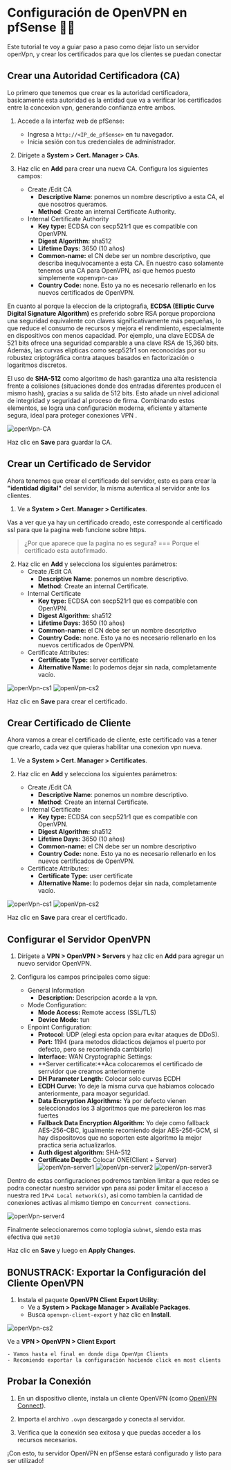 # Configuración de OpenVPN en pfSense 📡🔑

Este tutorial te voy a guiar paso a paso como dejar listo un servidor openVpn, y crear los certificados para que los clientes se puedan conectar

## Crear una Autoridad Certificadora (CA)

Lo primero que tenemos que crear es la autoridad certificadora, basicamente esta autoridad es la entidad que va a verificar los certificados entre la concexion vpn, generando confianza entre ambos.

1. Accede a la interfaz web de pfSense:  
    - Ingresa a `http://<IP_de_pfSense>` en tu navegador.
    - Inicia sesión con tus credenciales de administrador.

2. Dirígete a **System > Cert. Manager > CAs**.

3. Haz clic en **Add** para crear una nueva CA. Configura los siguientes campos:
    - Create /Edit CA
        - **Descriptive Name**: ponemos un nombre descriptivo a esta CA, el que nosotros queramos.
        - **Method**: Create an internal Certificate Authority.
    - Internal Certificate Authority
        - **Key type:** ECDSA con secp521r1 que es compatible con OpenVPN.
        - **Digest Algorithm:** sha512
        - **Lifetime Days:** 3650 (10 años)
        - **Common-name:** el CN debe ser un nombre descriptivo, que describa inequívocamente a esta CA. En nuestro caso solamente tenemos una CA para OpenVPN, así que hemos puesto simplemente «openvpn-ca»
        - **Country Code:** none. Esto ya no es necesario rellenarlo en los nuevos certificados de OpenVPN.

En cuanto al porque la eleccion de la criptografia, **ECDSA (Elliptic Curve Digital Signature Algorithm)** es preferido sobre RSA porque proporciona una seguridad equivalente con claves significativamente más pequeñas, lo que reduce el consumo de recursos y mejora el rendimiento, especialmente en dispositivos con menos capacidad. Por ejemplo, una clave ECDSA de 521 bits ofrece una seguridad comparable a una clave RSA de 15,360 bits. Además, las curvas elípticas como secp521r1 son reconocidas por su robustez criptográfica contra ataques basados en factorización o logaritmos discretos.

El uso de **SHA-512** como algoritmo de hash garantiza una alta resistencia frente a colisiones (situaciones donde dos entradas diferentes producen el mismo hash), gracias a su salida de 512 bits. Esto añade un nivel adicional de integridad y seguridad al proceso de firma. Combinando estos elementos, se logra una configuración moderna, eficiente y altamente segura, ideal para proteger conexiones VPN .

![openVpn-CA](../../assets/pfsense/openvpn-CA.png)

Haz clic en **Save** para guardar la CA.

## Crear un Certificado de Servidor

Ahora tenemos que crear el certificado del servidor, esto es para crear la **"identidad digital"** del servidor, la misma autentica al servidor ante los clientes. 

1. Ve a **System > Cert. Manager > Certificates**.

Vas a ver que ya hay un certificado creado, este corresponde al certificado ssl para que la pagina web funcione sobre https.
>¿Por que aparece que la pagina no es segura? === Porque el certificado esta autofirmado.

2. Haz clic en **Add** y selecciona los siguientes parámetros:
    - Create /Edit CA
        - **Descriptive Name**: ponemos un nombre descriptivo.
        - **Method**: Create an internal Certificate.
    - Internal Certificate
        - **Key type:** ECDSA con secp521r1 que es compatible con OpenVPN.
        - **Digest Algorithm:** sha512
        - **Lifetime Days:** 3650 (10 años)
        - **Common-name:** el CN debe ser un nombre descriptivo
        - **Country Code:** none. Esto ya no es necesario rellenarlo en los nuevos certificados de OpenVPN.
    - Certificate Attributes:
        - **Certificate Type:** server certificate
        - **Alternative Name:** lo podemos dejar sin nada, completamente vacío.

![openVpn-cs1](../../assets/pfsense/openVpn-CS1.png)
![openVpn-cs2](../../assets/pfsense/openVpn-CS2.png)

Haz clic en **Save** para crear el certificado.

## Crear Certificado de Cliente

Ahora vamos a crear el certificado de cliente, este certificado vas a tener que crearlo, cada vez que quieras habilitar una conexion vpn nueva.

1. Ve a **System > Cert. Manager > Certificates**.

2. Haz clic en **Add** y selecciona los siguientes parámetros:
    - Create /Edit CA
        - **Descriptive Name**: ponemos un nombre descriptivo.
        - **Method**: Create an internal Certificate.
    - Internal Certificate
        - **Key type:** ECDSA con secp521r1 que es compatible con OpenVPN.
        - **Digest Algorithm:** sha512
        - **Lifetime Days:** 3650 (10 años)
        - **Common-name:** el CN debe ser un nombre descriptivo
        - **Country Code:** none. Esto ya no es necesario rellenarlo en los nuevos certificados de OpenVPN.
    - Certificate Attributes:
        - **Certificate Type:** user certificate
        - **Alternative Name:** lo podemos dejar sin nada, completamente vacío.

![openVpn-cs1](../../assets/pfsense/openvpn-user1.png)
![openVpn-cs2](../../assets/pfsense/openvpn-user2.png)

Haz clic en **Save** para crear el certificado.

## Configurar el Servidor OpenVPN

1. Dirígete a **VPN > OpenVPN > Servers** y haz clic en **Add** para agregar un nuevo servidor OpenVPN.

2. Configura los campos principales como sigue:
    - General Information
        - **Description:** Descripcion acorde a la vpn.
    - Mode Configuration:
        - **Mode Access:** Remote access (SSL/TLS)
        - **Device Mode:** tun
    - Enpoint Configuration:
        - **Protocol**: UDP (elegi esta opcion para evitar ataques de DDoS).
        - **Port:** 1194 (para metodos didacticos dejamos el puerto por defecto, pero se recomienda cambiarlo)
        - **Interface:** WAN
    Cryptographic Settings:
        - **Server certificate:**Aca colocaremos el certificado de serrvidor que creamos anteriormente
        - **DH Parameter Length:** Colocar solo curvas ECDH
        - **ECDH Curve:** Yo deje la misma curva que habiamos colocado anteriormente, para moayor seguridad.
        - **Data Encryption Algorithms:** Ya por defecto vienen seleccionados los 3 algoritmos que me parecieron los mas fuertes
        - **Fallback Data Encryption Algorithm:** Yo deje como fallback AES-256-CBC, igualmente recomiendo dejar AES-256-GCM, si hay dispositovos que no soporten este algoritmo la mejor practica seria actualizarlos.
        - **Auth digest algorithm:** SHA-512
        - **Certificate Depth:** Colocar ONE(Client + Server)
![openVpn-server1](../../assets/pfsense/pfsense-server1.png)
![openVpn-server2](../../assets/pfsense/pfsense-server2.png)
![openVpn-server3](../../assets/pfsense/pfsense-server3.png)

Dentro de estas configuraciones podremos tambien limitar a que redes se podra conectar nuestro servidor vpn para asi poder limitar el acceso a nuestra red `IPv4 Local network(s)`, asi como tambien la cantidad de conexiones activas al mismo tiempo en  `Concurrent connections`.

![openVpn-server4](../../assets/pfsense/pfsense-server4.png)

Finalmente seleccionaremos como toplogia `subnet`, siendo esta mas efectiva que `net30`

Haz clic en **Save** y luego en **Apply Changes**.


## BONUSTRACK: Exportar la Configuración del Cliente OpenVPN

1. Instala el paquete **OpenVPN Client Export Utility**:
   - Ve a **System > Package Manager > Available Packages**.
   - Busca `openvpn-client-export` y haz clic en **Install**.

![openVpn-cs2](../../assets/pfsense/pfsense-clientexport.png)

Ve a **VPN > OpenVPN > Client Export**

    - Vamos hasta el final en donde diga OpenVpn Clients
    - Recomiendo exportar la configuración haciendo click en most clients

## Probar la Conexión

1. En un dispositivo cliente, instala un cliente OpenVPN (como [OpenVPN Connect](https://openvpn.net/vpn-client/)).

2. Importa el archivo `.ovpn` descargado y conecta al servidor.

3. Verifica que la conexión sea exitosa y que puedas acceder a los recursos necesarios.


¡Con esto, tu servidor OpenVPN en pfSense estará configurado y listo para ser utilizado!
